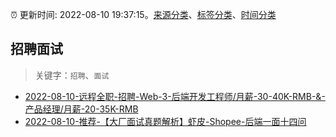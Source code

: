 :alarm_clock: 更新时间: 2022-08-10 19:37:15。[来源分类](../README.md)、[标签分类](../TAGS.md)、[时间分类](../TIMELINE.md)

## 招聘面试


> 关键字：`招聘`、`面试`



- [2022-08-10-远程全职-招聘-Web-3-后端开发工程师/月薪-30-40K-RMB-&-产品经理/月薪-20-35K-RMB](https://www.v2ex.com/t/872027) 
- [2022-08-10-推荐-【大厂面试真题解析】虾皮-Shopee-后端一面十四问](https://toutiao.io/k/pol71im) 